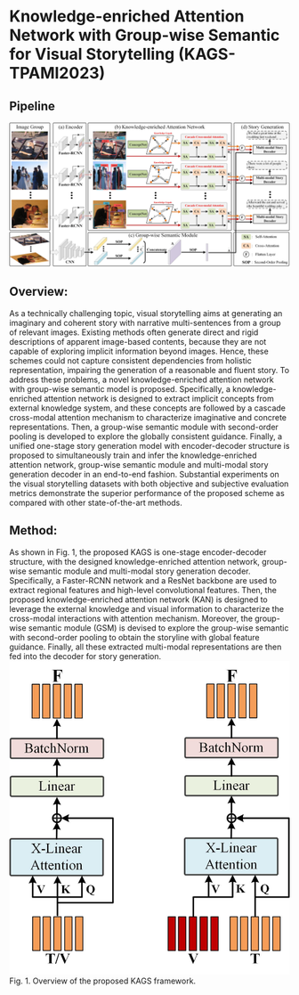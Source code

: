 # Knowledge-enriched Attention Network with Group-wise Semantic for Visual Storytelling (KAGS-TPAMI2023)
## Pipeline
![pipeline](https://github.com/Tongji-MIC-Lab/KAGS/blob/main/maps/fig1.jpg)
## Overview:
As a technically challenging topic, visual storytelling aims at generating an imaginary and coherent story with narrative multi-sentences from a group of relevant images. Existing methods often generate direct and rigid descriptions of apparent image-based contents, because they are not capable of exploring implicit information beyond images. Hence, these schemes could not capture consistent dependencies from holistic representation, impairing the generation of a reasonable and fluent story. To address these problems, a novel knowledge-enriched attention network with group-wise semantic model is proposed. Specifically, a knowledge-enriched attention network is designed to extract implicit concepts from external knowledge system, and these concepts are followed by a cascade cross-modal attention mechanism to characterize imaginative and concrete representations. Then, a group-wise semantic module with second-order pooling is developed to explore the globally consistent guidance. Finally, a unified one-stage story generation model with encoder-decoder structure is proposed to simultaneously train and infer the knowledge-enriched attention network, group-wise semantic module and multi-modal story generation decoder in an end-to-end fashion. Substantial experiments on the visual storytelling datasets with both objective and subjective evaluation metrics demonstrate the superior performance of the proposed scheme as compared with other state-of-the-art methods.
## Method:
As shown in Fig. 1, the proposed KAGS is one-stage encoder-decoder structure, with the designed knowledge-enriched attention network, group-wise semantic module and multi-modal story generation decoder. Specifically, a Faster-RCNN network and a ResNet backbone are used to extract regional features and high-level convolutional features. Then, the proposed knowledge-enriched attention network (KAN) is designed to leverage the external knowledge and visual information to characterize the cross-modal interactions with attention mechanism. Moreover, the group-wise semantic module (GSM) is devised to explore the group-wise semantic with second-order pooling to obtain the storyline with global feature guidance. Finally, all these extracted multi-modal representations are then fed into the decoder for story generation. 
![pipeline](https://github.com/Tongji-MIC-Lab/KAGS/blob/main/maps/fig2.jpg)
Fig. 1. Overview of the proposed KAGS framework.

